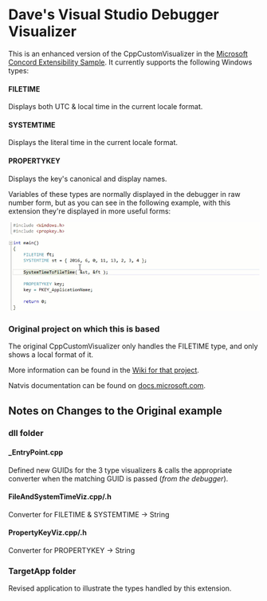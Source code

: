 # Dave's Visual Studio Debugger Visualizer
This is an enhanced version of the CppCustomVisualizer in the [Microsoft Concord Extensibility Sample](https://github.com/Microsoft/ConcordExtensibilitySamples/wiki/Cpp-Custom-Visualizer-Sample). It currently supports the following Windows types:

#### FILETIME  
Displays both UTC & local time in the current locale format.  

#### SYSTEMTIME  
Displays the literal time in the current locale format.  

#### PROPERTYKEY  
Displays the key's canonical and display names.    

Variables of these types are normally displayed in the debugger in raw number form, but as you can see in the following example, with this extension they're displayed in more useful forms:

![Demonstration animation](demo.gif)

### Original project on which this is based
The original CppCustomVisualizer only handles the FILETIME type, and only shows a local format of it.

More information can be found in the [Wiki for that project](https://github.com/Microsoft/ConcordExtensibilitySamples/wiki/Cpp-Custom-Visualizer-Sample).

Natvis documentation can be found on [docs.microsoft.com](https://docs.microsoft.com/en-us/visualstudio/debugger/create-custom-views-of-native-objects).

## Notes on Changes to the Original example
### dll folder

#### _EntryPoint.cpp  
Defined new GUIDs for the 3 type visualizers & calls the appropriate converter when the matching GUID is passed (*from the debugger*).

#### FileAndSystemTimeViz.cpp/.h  
Converter for FILETIME & SYSTEMTIME -> String

#### PropertyKeyViz.cpp/.h  
Converter for PROPERTYKEY -> String

### TargetApp folder  
Revised application to illustrate the types handled by this extension.

